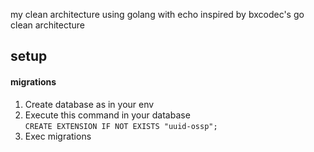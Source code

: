 my clean architecture using golang with echo inspired by bxcodec's go clean architecture
## setup

#### migrations
1. Create database as in your env
2. Execute this command in your database  
```CREATE EXTENSION IF NOT EXISTS "uuid-ossp";```
3. Exec migrations
